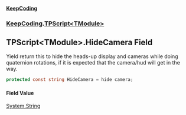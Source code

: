 #### [KeepCoding](index.md 'index')
### [KeepCoding](KeepCoding.md 'KeepCoding').[TPScript&lt;TModule&gt;](TPScript_TModule_.md 'KeepCoding.TPScript&lt;TModule&gt;')
## TPScript&lt;TModule&gt;.HideCamera Field
Yield return this to hide the heads-up display and cameras while doing quaternion rotations, if it is expected that the camera/hud will get in the way.  
```csharp
protected const string HideCamera = hide camera;
```
#### Field Value
[System.String](https://docs.microsoft.com/en-us/dotnet/api/System.String 'System.String')
